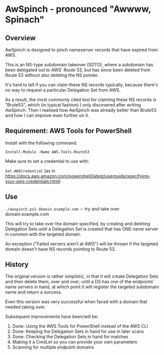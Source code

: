 # AwSpinch - pronounced "Awwww, Spinach"
## Overview
AwSpinch is designed to pinch nameserver records that have expired from AWS.

This is an NS-type subdomain takeover (SDTO), where a subdomain has been delegated out to AWS' Route 53,
but has since been deleted from Route 53 without also deleting the NS pointer.

It's hard to tell if you can claim these NS records typically, because there's no way to request
a particular Delegation Set from AWS.

As a result, the most commonly cited tool for claiming these NS records is "Brute53", which (in typical
fashion) I only discovered after writing AwSpinch. Then I realised how AwSpinch was already better than
Brute53 and how I can improve even further on it.

## Requirement: AWS Tools for PowerShell

Install with the following command:

```Install-Module -Name AWS.Tools.Route53```

Make sure to set a credential to use with:

`Set-AWSCredential` (as in https://docs.aws.amazon.com/powershell/latest/userguide/specifying-your-aws-credentials.html)

## Use

```./awspinch.ps1 domain.example.com``` -- try and take over domain.example.com

This will try to take over the domain specified, by creating and deleting Delegation Sets until
a Delegation Set is created that has ONE name server in common with the targeted domain.

An exception ("Failed servers aren't at AWS") will be thrown if the targeted domain doesn't have
NS records pointing to Route 53.

## History

The original version is rather simplistic, in that it will create Delegation Sets and then delete them,
over and over, until a DS has one of the endpoints' name servers in hand, at which point it will register
the targeted subdomain name and return a success.

Even this version was very successful when faced with a domain that needed taking over.

Subsequent improvements have been/will be:

1. Done: Using the AWS Tools for PowerShell instead of the AWS CLI
1. Done: Keeping the Delegation Sets in hand for use in later scans
1. Done: Checking the Delegation Sets in hand for matches
1. Making it a CmdLet so you can provide your own parameters
1. Scanning for multiple endpoint domains
